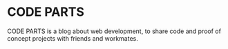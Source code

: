 # CODE PARTS

CODE PARTS is a blog about web development, to share code and proof of concept projects with friends and workmates.

